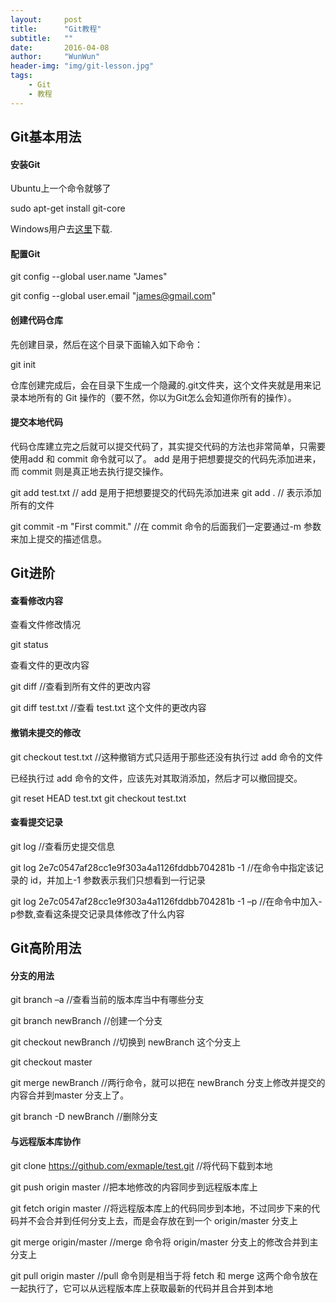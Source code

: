 ```yaml
---
layout:     post
title:      "Git教程"
subtitle:   ""
date:       2016-04-08
author:     "WunWun"
header-img: "img/git-lesson.jpg"
tags:
    - Git
    - 教程
---
```


## Git基本用法

#### 安装Git

Ubuntu上一个命令就够了

  sudo apt-get install git-core

Windows用户去[这里](http://msysgit.github.io/)下载.

#### 配置Git

  git config --global user.name "James"

  git config --global user.email "james@gmail.com"

#### 创建代码仓库

先创建目录，然后在这个目录下面输入如下命令：

  git init

仓库创建完成后，会在目录下生成一个隐藏的.git文件夹，这个文件夹就是用来记录本地所有的 Git 操作的（要不然，你以为Git怎么会知道你所有的操作）。

#### 提交本地代码

代码仓库建立完之后就可以提交代码了，其实提交代码的方法也非常简单，只需要使用add 和 commit 命令就可以了。 add 是用于把想要提交的代码先添加进来，而 commit 则是真正地去执行提交操作。

  git add test.txt // add 是用于把想要提交的代码先添加进来
  git add .        // 表示添加所有的文件

  git commit -m "First commit."  //在 commit 命令的后面我们一定要通过-m 参数来加上提交的描述信息。

## Git进阶

#### 查看修改内容

查看文件修改情况

  git status

查看文件的更改内容

  git diff //查看到所有文件的更改内容

  git diff test.txt  //查看 test.txt 这个文件的更改内容

#### 撤销未提交的修改

  git checkout test.txt  //这种撤销方式只适用于那些还没有执行过 add 命令的文件

已经执行过 add 命令的文件，应该先对其取消添加，然后才可以撤回提交。

  git reset HEAD test.txt
  git checkout test.txt 

#### 查看提交记录

  git log //查看历史提交信息

  git log 2e7c0547af28cc1e9f303a4a1126fddbb704281b -1 //在命令中指定该记录的 id，并加上-1 参数表示我们只想看到一行记录

  git log 2e7c0547af28cc1e9f303a4a1126fddbb704281b -1 –p //在命令中加入-p参数,查看这条提交记录具体修改了什么内容

## Git高阶用法

#### 分支的用法

  git branch –a //查看当前的版本库当中有哪些分支

  git branch newBranch //创建一个分支

  git checkout newBranch //切换到 newBranch 这个分支上

  git checkout master

  git merge newBranch //两行命令，就可以把在 newBranch 分支上修改并提交的内容合并到master 分支上了。

  git branch -D newBranch //删除分支

#### 与远程版本库协作

  git clone https://github.com/exmaple/test.git //将代码下载到本地

  git push origin master //把本地修改的内容同步到远程版本库上

  git fetch origin master //将远程版本库上的代码同步到本地，不过同步下来的代码并不会合并到任何分支上去，而是会存放在到一个 origin/master 分支上
  
  git merge origin/master //merge 命令将 origin/master 分支上的修改合并到主分支上

  git pull origin master //pull 命令则是相当于将 fetch 和 merge 这两个命令放在一起执行了，它可以从远程版本库上获取最新的代码并且合并到本地









